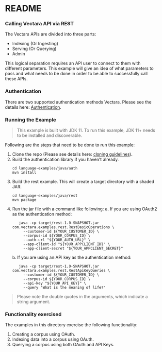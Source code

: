 # README #

### Calling Vectara API via REST ###

The Vectara APIs are divided into three parts:

* Indexing (Or Ingesting)
* Serving (Or Querying)
* Admin

This logical separation requires an API user to connect to them with different parameters.
This example will give an idea of what parameters to pass and what needs to be done in
order to be able to successfully call these APIs.

### Authentication
There are two supported authentication methods Vectara.
Please see the details here: [Authentication](../../../README.md).

### Running the Example
> This example is built with JDK 11. To run this example, JDK 11+ needs to be installed and discoverable.

Following are the steps that need to be done to run this example:

1. Clone the repo (Please see details here: [cloning guidelines](../../../README.md)).
2. Build the authentication library if you haven't already.
   ```shell
   cd language-examples/java/auth
   mvn install
   ```
3. Build the rest example. This will create a target directory with a shaded JAR.
   ```shell
   cd language-examples/java/rest
   mvn package
   ```
4. Run the jar file with a command like following:
   a. If you are using OAuth2 as the authentication method:
    ```shell
       java -cp target/rest-1.0-SNAPSHOT.jar com.vectara.examples.rest.RestBasicOperations \
         --customer-id ${YOUR_CUSTOMER_ID} \
         --corpus-id ${YOUR_CORPUS_ID} \
         --auth-url "${YOUR_AUTH_URL}" \
         --app-client-id "${YOUR_APPCLIENT_ID}" \
         --app-client-secret "${YOUR_APPCLIENT_SECRET}"
    ```
   b. If you are using an API key as the authentication method:
    ```shell
       java -cp target/rest-1.0-SNAPSHOT.jar com.vectara.examples.rest.RestApiKeyQueries \
         --customer-id ${YOUR_CUSTOMER_ID} \
         --corpus-id ${YOUR_CORPUS_ID} \
         --api-key "${YOUR_API_KEY}" \
         --query "What is the meaning of life?"
    ```

> Please note the double quotes in the arguments, which indicate a string argument.

### Functionality exercised

The examples in this directory exercise the following functionality:

1. Creating a corpus using OAuth.
2. Indexing data into a corpus using OAuth.
3. Querying a corpus using both OAuth and API Keys.